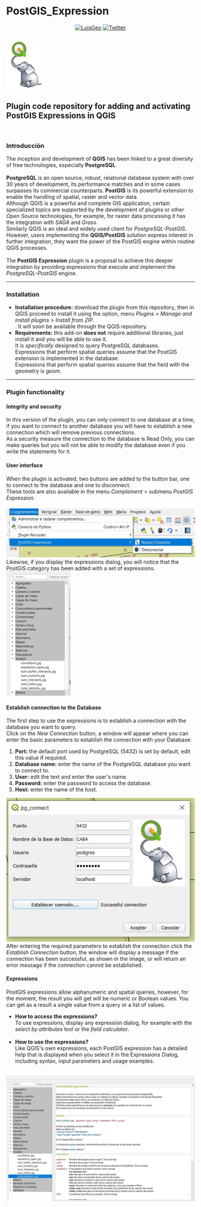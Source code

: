 # PostGIS_Expression
<table align="center">
    <p align = "center">
      <a href="https://www.linkedin.com/in/luisedpg/"><img alt="LuisGeo" src="https://img.shields.io/badge/AUTOR-Luis%20Eduardo%20Perez%20Graterol-brightgreen"></a>
        <a href="https://twitter.com/Luiseperezg"><img alt="Twitter" src="https://img.shields.io/twitter/url?label=TWITTER&style=social&url=https%3A%2F%2Ftwitter.com%2FLuiseperezg"></a>
      </P>
</table>
<img style="text-align:center" src="https://github.com/luisCartoGeo/PostGIS_Expression/blob/main/MINI-POSTGIS-EXPRESION.jpg" style="width:10%">
<h2><b>Plugin code repository for adding and activating PostGIS Expressions in QGIS</b></h2><br>
<h3>Introducción</h3>

The inception and development of <B>QGIS</B> has been linked to a great diversity of free technologies, especially <B>PostgreSQL</B>.<BR/><BR/>
<B>PostgreSQL</B> is an open source, robust, relational database system with over 30 years of development, its performance matches and in some cases surpasses its commercial counterparts. <B>PostGIS</B> is its powerful extension to enable the handling of spatial, raster and vector data.<BR/>
Although QGIS is a powerful and complete GIS application, certain specialized topics are supported by the development of plugins or other _Open Source_ technologies, for example, for raster data processing it has the integration with _SAGA_ and _Grass_.<br/> 
Similarly QGIS is an ideal and widely used client for <i>PostgreSQL-PostGIS</i>.<br/>
However, users implementing the <b>QGIS/PostGIS</b> solution express interest in further integration, they want the power of the PostGIS engine within routine QGIS processes.<BR/><BR/>
The <B>PostGIS Expression</B> plugin is a proposal to achieve this deeper integration by providing expressions that execute and implement the <i>PostgreSQL-PostGIS</i> engine.
<hr></hr>
<h3>Installation</h3>
<ul>
<li><b>Installation procedure:</b> download the plugin from this repository, then in QGIS proceed to install it using the option, menu <i>Plugins > Manage and install plugins > Install from ZIP</i>.<br/>.
It will soon be available through the QGIS repository.<br/></li>
<li><b>Requirements:</b> this add-on <b>does not</b> require additional libraries, just install it and you will be able to use it.<br/>
    It is <i>specifically</i> designed to query PostgreSQL databases.<br/>
Expressions that perform spatial queries assume that the PostGIS extension is implemented in the database.<br/>
Expressions that perform spatial queries assume that the field with the geometry is <i>geom</i>.<br/>
</ul>
<hr></hr>
<h3>Plugin functionality</h3>
<h4><b>Integrity and security</b></h4>
In this version of the plugin, you can only connect to one database at a time, if you want to connect to another database you will have to establish a new connection which will remove previous connections.<br/>
As a security measure the connection to the database is Read Only, you can make queries but you will not be able to modify the database even if you write the statements for it.<br/>
<h4><b>User interface</b></h4>
When the plugin is activated, two buttons are added to the button bar, one to connect to the database and one to disconnect.<br/>
These tools are also available in the menu <i>Complement</i> > submenu <i>PostGIS Expression.</i><br/>
<img style="text-align:center" src="https://github.com/luisCartoGeo/PostGIS_Expression/blob/main/botones.jpg">
Likewise, if you display the expressions dialog, you will notice that the PostGIS category has been added with a set of expressions.<br/>
<img style="text-align:center" src="https://github.com/luisCartoGeo/PostGIS_Expression/blob/main/Dialog_expre_postgis.jpg" style="width:10%">
<h4><b>Establish connection to the Database</b></h4>
The first step to use the expressions is to establish a connection with the database you want to query.<br/>
Click on the <i>New Connection</i> button, a window will appear where you can enter the basic parameters to establish the connection with your Database:<br/> 
<ol>
    <li><b>Port:</b> the default port used by PostgreSQL (5432) is set by default, edit this value if required.</li>
    <li><b>Database name:</b> enter the name of the PostgreSQL database you want to connect to.</li>
    <li><b>User:</b> edit the text and enter the user's name.</li>
    <li><b>Password:</b> enter the password to access the database.</li>
    <li><b>Host:</b> enter the name of the host.</li>
</ol>
<img style="text-align:center" src="https://github.com/luisCartoGeo/PostGIS_Expression/blob/main/DIALOGO.jpg" style="width:10%">
After entering the required parameters to establish the connection click the <i>Establish Connection</i> button, the window will display a message if the connection has been successful, as shown in the image, or will return an error message if the connection cannot be established.<br/>
<h4><b>Expressions</b></h4>
PostGIS expressions allow alphanumeric and spatial queries, however, for the moment, the result you will get will be numeric or Boolean values. You can get as a result a single value from a query or a list of values.<br/>
<ul>
    <li><b>How to access the expressions?</b><br/>
To use expressions, display any expression dialog, for example with the <i>select by attributes</i> tool or the <i>field calculator</i>.</li><br/>
    <li><b>How to use the expressions?</b><br/>
    Like QGIS's own expressions, each PostGIS expression has a detailed help that is displayed when you select it in the Expressions Dialog, including syntax, input parameters and usage examples.</li><br/>
    </ul><img style="text-align:center" src="https://github.com/luisCartoGeo/PostGIS_Expression/blob/main/ayuda.jpg" style="width:10%">
